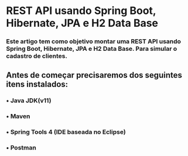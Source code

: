 # REST API usando Spring Boot, Hibernate, JPA e H2 Data Base 

### Este artigo tem como objetivo montar uma REST API usando Spring Boot, Hibernate, JPA e H2 Data Base. Para simular o cadastro de clientes.

## Antes de começar precisaremos dos seguintes itens instalados:
### •	Java JDK(v11)
### •	Maven 
### •	Spring Tools 4 (IDE baseada no Eclipse)
### •	Postman 
